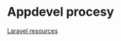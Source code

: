 # Appdevel procesy

[Laravel resources](https://github.com/Appdevelcz/appdevel-processes/blob/master/laravel_resources)
